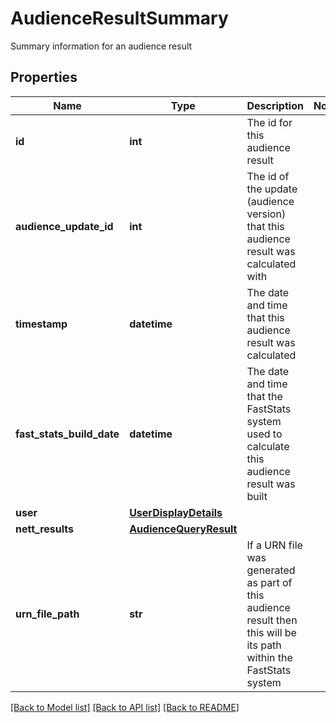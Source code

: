 # AudienceResultSummary

Summary information for an audience result

## Properties
Name | Type | Description | Notes
------------ | ------------- | ------------- | -------------
**id** | **int** | The id for this audience result | 
**audience_update_id** | **int** | The id of the update (audience version) that this audience result was calculated with | 
**timestamp** | **datetime** | The date and time that this audience result was calculated | 
**fast_stats_build_date** | **datetime** | The date and time that the FastStats system used to calculate this audience result was built | 
**user** | [**UserDisplayDetails**](UserDisplayDetails.md) |  | 
**nett_results** | [**AudienceQueryResult**](AudienceQueryResult.md) |  | 
**urn_file_path** | **str** | If a URN file was generated as part of this audience result then this will be its path within the FastStats system | 

[[Back to Model list]](../README.md#documentation-for-models) [[Back to API list]](../README.md#documentation-for-api-endpoints) [[Back to README]](../README.md)


